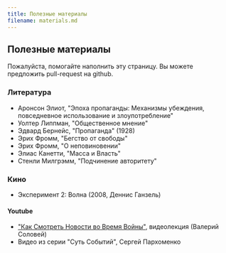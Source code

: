 ```yaml
---
title: Полезные материалы
filename: materials.md
--- 
```

## Полезные материалы

Пожалуйста, помогайте наполнить эту страницу. Вы можете предложить pull-request на github.

### Литература

- Аронсон Элиот, "Эпоха пропаганды: Механизмы убеждения, повседневное использование и злоупотребление"
- Уолтер Липпман, "Общественное мнение"
- Эдвард Бернейс, "Пропаганда" (1928)
- Эрих Фромм, "Бегство от свободы"
- Эрих Фромм, "О неповиновении"
- Элиас Канетти, "Масса и Власть"
- Стенли Милгрэмм, "Подчинение авторитету"

### Кино

- Эксперимент 2: Волна (2008,  Деннис Ганзель)

#### Youtube
- ["Как Смотреть Новости во Время Войны"](https://www.youtube.com/watch?v=eUq7Sds_9bI), видеолекция (Валерий Соловей)
- Видео из серии "Суть Событий",  Сергей Пархоменко
